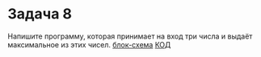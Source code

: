 # Задача 8
Напишите программу, которая принимает на вход три числа и выдаёт максимальное из этих чисел.
[блок-схема](diagram_S1_Z8.png) [КОД](Program.cs)